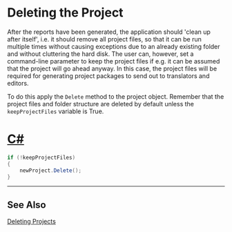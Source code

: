 Deleting the Project
==

After the reports have been generated, the application should 'clean up after itself', i.e. it should remove all project files, so that it can be run multiple times without causing exceptions due to an already existing folder and without cluttering the hard disk. The user can, however, set a command-line parameter to keep the project files if e.g. it can be assumed that the project will go ahead anyway. In this case, the project files will be required for generating project packages to send out to translators and editors.

To do this apply the `Delete` method to the project object. Remember that the project files and folder structure are deleted by default unless the `keepProjectFiles` variable is True.

# [C#](#tab/tabid-1)
```cs
if (!keepProjectFiles)
{
    newProject.Delete();
}
```
***

See Also
--
[Deleting Projects](deleting_projects.md)
